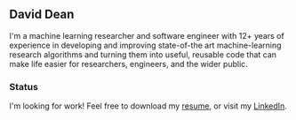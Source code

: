 ## David Dean

I'm a machine learning researcher and software engineer with 12+ years of experience in developing and
improving state-of-the art machine-learning research algorithms and turning them
into useful, reusable code that can make life easier for researchers, engineers,
and the wider public.

### Status

I'm looking for work! Feel free to download my [resume][resume], or visit my [LinkedIn][linkedin].

[resume]: /David%20Dean%20Resume%202017.pdf
[linkedin]: http://linkedin.com/in/davidbdean
